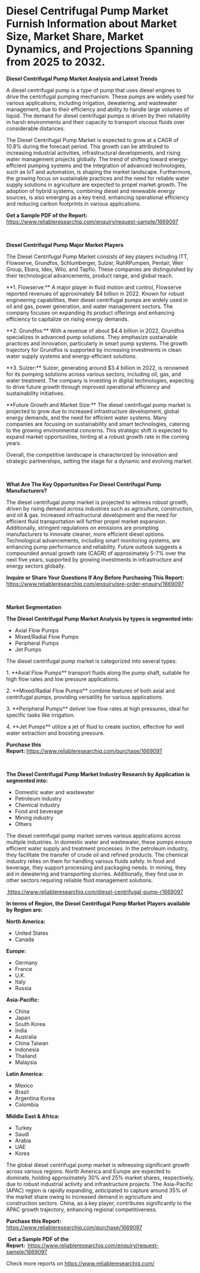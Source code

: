 <p><h1>Diesel Centrifugal Pump Market Furnish Information about Market Size, Market Share, Market Dynamics, and Projections Spanning from 2025 to 2032.</h1></p><p><strong>Diesel Centrifugal Pump Market Analysis and Latest Trends</strong></p>
<p><p>A diesel centrifugal pump is a type of pump that uses diesel engines to drive the centrifugal pumping mechanism. These pumps are widely used for various applications, including irrigation, dewatering, and wastewater management, due to their efficiency and ability to handle large volumes of liquid. The demand for diesel centrifugal pumps is driven by their reliability in harsh environments and their capacity to transport viscous fluids over considerable distances.</p><p>The Diesel Centrifugal Pump Market is expected to grow at a CAGR of 10.8% during the forecast period. This growth can be attributed to increasing industrial activities, infrastructural developments, and rising water management projects globally. The trend of shifting toward energy-efficient pumping systems and the integration of advanced technologies, such as IoT and automation, is shaping the market landscape. Furthermore, the growing focus on sustainable practices and the need for reliable water supply solutions in agriculture are expected to propel market growth. The adoption of hybrid systems, combining diesel and renewable energy sources, is also emerging as a key trend, enhancing operational efficiency and reducing carbon footprints in various applications.</p></p>
<p><strong>Get a Sample PDF of the Report:&nbsp;</strong> <a href="https://www.reliableresearchiq.com/enquiry/request-sample/1669097?utm_campaign=2267&utm_medium=2&utm_source=Github&utm_content=ia&utm_term=17022025&utm_id=diesel-centrifugal-pump">https://www.reliableresearchiq.com/enquiry/request-sample/1669097</a></p>
<p>&nbsp;</p>
<p><strong>Diesel Centrifugal Pump Major Market Players</strong></p>
<p><p>The Diesel Centrifugal Pump Market consists of key players including ITT, Flowserve, Grundfos, Schlumberger, Sulzer, RuhRPumpen, Pentair, Weir Group, Ebara, Idex, Wilo, and Tapflo. These companies are distinguished by their technological advancements, product range, and global reach.</p><p>**1. Flowserve:** A major player in fluid motion and control, Flowserve reported revenues of approximately $4 billion in 2022. Known for robust engineering capabilities, their diesel centrifugal pumps are widely used in oil and gas, power generation, and water management sectors. The company focuses on expanding its product offerings and enhancing efficiency to capitalize on rising energy demands.</p><p>**2. Grundfos:** With a revenue of about $4.4 billion in 2022, Grundfos specializes in advanced pump solutions. They emphasize sustainable practices and innovation, particularly in smart pump systems. The growth trajectory for Grundfos is supported by increasing investments in clean water supply systems and energy-efficient solutions.</p><p>**3. Sulzer:** Sulzer, generating around $3.4 billion in 2022, is renowned for its pumping solutions across various sectors, including oil, gas, and water treatment. The company is investing in digital technologies, expecting to drive future growth through improved operational efficiency and sustainability initiatives.</p><p>**Future Growth and Market Size:** The diesel centrifugal pump market is projected to grow due to increased infrastructure development, global energy demands, and the need for efficient water systems. Many companies are focusing on sustainability and smart technologies, catering to the growing environmental concerns. This strategic shift is expected to expand market opportunities, hinting at a robust growth rate in the coming years. </p><p>Overall, the competitive landscape is characterized by innovation and strategic partnerships, setting the stage for a dynamic and evolving market.</p></p>
<p>&nbsp;</p>
<p><strong>What Are The Key Opportunities For Diesel Centrifugal Pump Manufacturers?</strong></p>
<p><p>The diesel centrifugal pump market is projected to witness robust growth, driven by rising demand across industries such as agriculture, construction, and oil & gas. Increased infrastructural development and the need for efficient fluid transportation will further propel market expansion. Additionally, stringent regulations on emissions are prompting manufacturers to innovate cleaner, more efficient diesel options. Technological advancements, including smart monitoring systems, are enhancing pump performance and reliability. Future outlook suggests a compounded annual growth rate (CAGR) of approximately 5-7% over the next five years, supported by growing investments in infrastructure and energy sectors globally.</p></p>
<p><strong>Inquire or Share Your Questions If Any Before Purchasing This Report:</strong> <a href="https://www.reliableresearchiq.com/enquiry/pre-order-enquiry/1669097?utm_campaign=2267&utm_medium=2&utm_source=Github&utm_content=ia&utm_term=17022025&utm_id=diesel-centrifugal-pump">https://www.reliableresearchiq.com/enquiry/pre-order-enquiry/1669097</a></p>
<p>&nbsp;</p>
<p><strong>Market Segmentation</strong></p>
<p><strong>The Diesel Centrifugal Pump Market Analysis by types is segmented into:</strong></p>
<p><ul><li>Axial Flow Pumps</li><li>Mixed/Radial Flow Pumps</li><li>Peripheral Pumps</li><li>Jet Pumps</li></ul></p>
<p><p>The diesel centrifugal pump market is categorized into several types: </p><p>1. **Axial Flow Pumps** transport fluids along the pump shaft, suitable for high flow rates and low pressure applications. </p><p>2. **Mixed/Radial Flow Pumps** combine features of both axial and centrifugal pumps, providing versatility for various applications. </p><p>3. **Peripheral Pumps** deliver low flow rates at high pressures, ideal for specific tasks like irrigation. </p><p>4. **Jet Pumps** utilize a jet of fluid to create suction, effective for well water extraction and boosting pressure.</p></p>
<p><strong>Purchase this Report:&nbsp;</strong><a href="https://www.reliableresearchiq.com/purchase/1669097?utm_campaign=2267&utm_medium=2&utm_source=Github&utm_content=ia&utm_term=17022025&utm_id=diesel-centrifugal-pump">https://www.reliableresearchiq.com/purchase/1669097</a></p>
<p>&nbsp;</p>
<p><strong>The Diesel Centrifugal Pump Market Industry Research by Application is segmented into:</strong></p>
<p><ul><li>Domestic water and wastewater</li><li>Petroleum industry</li><li>Chemical industry</li><li>Food and beverage</li><li>Mining industry</li><li>Others</li></ul></p>
<p><p>The diesel centrifugal pump market serves various applications across multiple industries. In domestic water and wastewater, these pumps ensure efficient water supply and treatment processes. In the petroleum industry, they facilitate the transfer of crude oil and refined products. The chemical industry relies on them for handling various fluids safely. In food and beverage, they support processing and packaging needs. In mining, they aid in dewatering and transporting slurries. Additionally, they find use in other sectors requiring reliable fluid management solutions.</p></p>
<p><a href="https://www.reliableresearchiq.com/diesel-centrifugal-pump-r1669097?utm_campaign=2267&utm_medium=2&utm_source=Github&utm_content=ia&utm_term=17022025&utm_id=diesel-centrifugal-pump">&nbsp;https://www.reliableresearchiq.com/diesel-centrifugal-pump-r1669097</a></p>
<p><strong>In terms of Region, the Diesel Centrifugal Pump Market Players available by Region are:</strong></p>
<p>
    <p> <strong> North America: </strong>
        <ul>
            <li>United States</li>
            <li>Canada</li>
        </ul>
        </p> 
    <p> <strong> Europe: </strong>
        <ul>
            <li>Germany</li>
            <li>France</li>
            <li>U.K.</li>
            <li>Italy</li>
            <li>Russia</li>
        </ul>
        </p> 
    <p> <strong> Asia-Pacific: </strong>
        <ul>
            <li>China</li>
            <li>Japan</li>
            <li>South Korea</li>
            <li>India</li>
            <li>Australia</li>
            <li>China Taiwan</li>
            <li>Indonesia</li>
            <li>Thailand</li>
            <li>Malaysia</li>
        </ul>
        </p> 
    <p> <strong> Latin America: </strong>
        <ul>
            <li>Mexico</li>
            <li>Brazil</li>
            <li>Argentina Korea</li>
            <li>Colombia</li>
        </ul>
        </p> 
    <p> <strong> Middle East & Africa: </strong>
        <ul>
            <li>Turkey</li>
            <li>Saudi</li>
            <li>Arabia</li>
            <li>UAE</li>
            <li>Korea</li>
        </ul>
    </p>
    </p>
<p><p>The global diesel centrifugal pump market is witnessing significant growth across various regions. North America and Europe are expected to dominate, holding approximately 30% and 25% market shares, respectively, due to robust industrial activity and infrastructure projects. The Asia-Pacific (APAC) region is rapidly expanding, anticipated to capture around 35% of the market share owing to increased demand in agriculture and construction sectors. China, as a key player, contributes significantly to the APAC growth trajectory, enhancing regional competitiveness.</p></p>
<p><strong>Purchase this Report: </strong><a href="https://www.reliableresearchiq.com/purchase/1669097?utm_campaign=2267&utm_medium=2&utm_source=Github&utm_content=ia&utm_term=17022025&utm_id=diesel-centrifugal-pump">https://www.reliableresearchiq.com/purchase/1669097</a></p>
<p>&nbsp;<strong>Get a Sample PDF of the Report:&nbsp;&nbsp;</strong><a href="https://www.reliableresearchiq.com/enquiry/request-sample/1669097?utm_campaign=2267&utm_medium=2&utm_source=Github&utm_content=ia&utm_term=17022025&utm_id=diesel-centrifugal-pump">https://www.reliableresearchiq.com/enquiry/request-sample/1669097</a></p>
<p><strong></strong></p>
<p>Check more reports on <a href="https://www.reliableresearchiq.com/?utm_campaign=2267&utm_medium=2&utm_source=Github&utm_content=ia&utm_term=17022025&utm_id=diesel-centrifugal-pump">https://www.reliableresearchiq.com/</a></p>